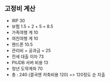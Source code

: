 ## 고정비 계산

- IRP 30
- 보험 1.5 + 2 + 5 = 8.5
- 가족여행 계 10
- 여친여행 계 10
- 핸드폰 10.5
- 관리비 + 공과금 = 25 
- 전세 대출 이자 73
- PIUDB 서버 비용 13
- 청년 도약계좌 70
- 총 : 240 (결국엔 저축비용 120) => 120정도 순 지출